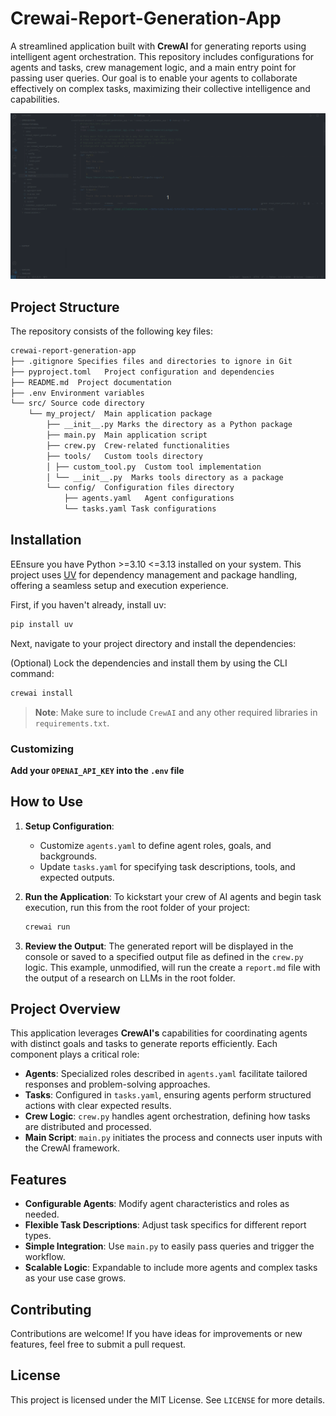 # Crewai-Report-Generation-App

A streamlined application built with **CrewAI** for generating reports using intelligent agent orchestration. This repository includes configurations for agents and tasks, crew management logic, and a main entry point for passing user queries. Our goal is to enable your agents to collaborate effectively on complex tasks, maximizing their collective intelligence and capabilities.

![](https://github.com/vinodvpillai/crewai_report_generation_app/blob/master/resources/output.gif)
## Project Structure

The repository consists of the following key files:

```bash
crewai-report-generation-app
├── .gitignore Specifies files and directories to ignore in Git
├── pyproject.toml   Project configuration and dependencies
├── README.md  Project documentation
├── .env Environment variables
└── src/ Source code directory
    └── my_project/  Main application package
        ├── __init__.py Marks the directory as a Python package
        ├── main.py  Main application script
        ├── crew.py  Crew-related functionalities
        ├── tools/   Custom tools directory
        │ ├── custom_tool.py  Custom tool implementation
        │ └── __init__.py  Marks tools directory as a package
        └── config/  Configuration files directory
            ├── agents.yaml   Agent configurations
            └── tasks.yaml Task configurations
```

## Installation

EEnsure you have Python >=3.10 <=3.13 installed on your system. This project uses [UV](https://docs.astral.sh/uv/) for dependency management and package handling, offering a seamless setup and execution experience.

First, if you haven't already, install uv:

```bash
pip install uv
```

Next, navigate to your project directory and install the dependencies:

(Optional) Lock the dependencies and install them by using the CLI command:
```bash
crewai install
```

> **Note**: Make sure to include `CrewAI` and any other required libraries in `requirements.txt`.

### Customizing

**Add your `OPENAI_API_KEY` into the `.env` file**

## How to Use

1. **Setup Configuration**:
   - Customize `agents.yaml` to define agent roles, goals, and backgrounds.
   - Update `tasks.yaml` for specifying task descriptions, tools, and expected outputs.

2. **Run the Application**:
   To kickstart your crew of AI agents and begin task execution, run this from the root folder of your project:

   ```bash
   crewai run
   ```

3. **Review the Output**:
   The generated report will be displayed in the console or saved to a specified output file as defined in the `crew.py` logic.
   This example, unmodified, will run the create a `report.md` file with the output of a research on LLMs in the root folder.

## Project Overview

This application leverages **CrewAI's** capabilities for coordinating agents with distinct goals and tasks to generate reports efficiently. Each component plays a critical role:

- **Agents**: Specialized roles described in `agents.yaml` facilitate tailored responses and problem-solving approaches.
- **Tasks**: Configured in `tasks.yaml`, ensuring agents perform structured actions with clear expected results.
- **Crew Logic**: `crew.py` handles agent orchestration, defining how tasks are distributed and processed.
- **Main Script**: `main.py` initiates the process and connects user inputs with the CrewAI framework.

## Features

- **Configurable Agents**: Modify agent characteristics and roles as needed.
- **Flexible Task Descriptions**: Adjust task specifics for different report types.
- **Simple Integration**: Use `main.py` to easily pass queries and trigger the workflow.
- **Scalable Logic**: Expandable to include more agents and complex tasks as your use case grows.

## Contributing

Contributions are welcome! If you have ideas for improvements or new features, feel free to submit a pull request.

## License

This project is licensed under the MIT License. See `LICENSE` for more details.
